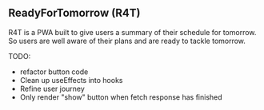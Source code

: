 ## ReadyForTomorrow (R4T)

R4T is a PWA built to give users a summary of their schedule for tomorrow. So users are well aware of their plans and are ready to tackle tomorrow.

TODO:

- refactor button code
- Clean up useEffects into hooks
- Refine user journey
- Only render "show" button when fetch response has finished
